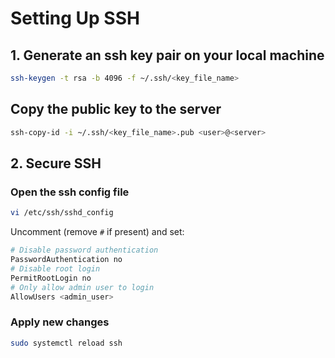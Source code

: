 # Setting Up SSH

## 1. Generate an ssh key pair on your local machine

```bash
ssh-keygen -t rsa -b 4096 -f ~/.ssh/<key_file_name>
```

## Copy the public key to the server

```bash
ssh-copy-id -i ~/.ssh/<key_file_name>.pub <user>@<server>
```

## 2. Secure SSH

### Open the ssh config file

```bash
vi /etc/ssh/sshd_config
```

Uncomment (remove `#` if present) and set:

```bash
# Disable password authentication
PasswordAuthentication no
# Disable root login
PermitRootLogin no
# Only allow admin user to login
AllowUsers <admin_user>

```

### Apply new changes

```bash
sudo systemctl reload ssh
```
